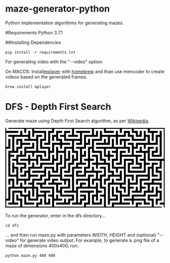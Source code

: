 # maze-generator-python
Python implementation algorithms for generating mazes.

#Requirements
Python 3.7.1

##Installing Dependencies

```
pip install -r requirements.txt
```

For generating video with the "--video" option:

On MACOS: Install[mplayer](http://www.mplayerhq.hu) with [homebrew](https://brew.sh/) and than use mencoder to create videos based on the generated frames.

```
brew install mplayer
```

# DFS - Depth First Search

Generate maze using Depth First Search algorithm, as per [Wikipedia](https://en.wikipedia.org/wiki/Maze_generation_algorithm).

![dfs/maze.py example](/dfs/maze.png)

To run the generator, enter in the dfs directory...
```
cd dfs
```

... and then run maze.py with parameters WIDTH, HEIGHT and (optional) "--video" for generate video output.
For example, to generate a .png file of a maze of dimensions 400x400, run:

```
python maze.py 400 400
```